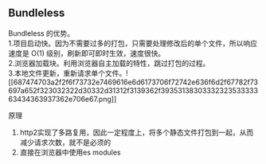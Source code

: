 ## Bundleless
Bundleless 的优势。  
1.项目启动快。因为不需要过多的打包，只需要处理修改后的单个文件，所以响应速度是 O(1) 级别，刷新即可即时生效，速度很快。  
2.浏览器加载块。利用浏览器自主加载的特性，跳过打包的过程。  
3.本地文件更新，重新请求单个文件。![[687474703a2f2f6f73732e7469616e6d6173706f72742e636f6d2f67782f73697a652f323032322d30332d31312f3139362f3935313830333232353333363434363937362e706e67.png]]

原理
1. http2实现了多路复用，因此一定程度上，将多个静态文件打包到一起，从而减少请求次数，就不是必须的
2. 直接在浏览器中使用es modules